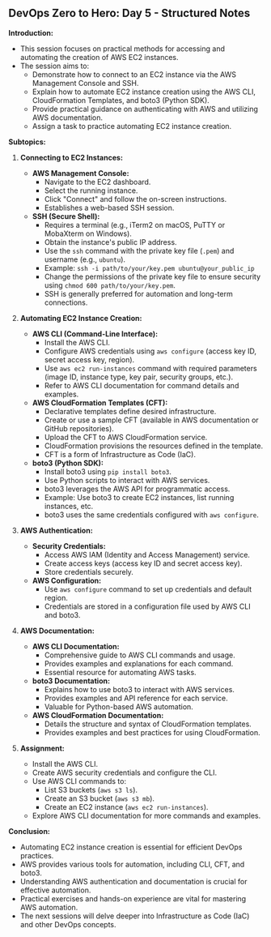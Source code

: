 ## DevOps Zero to Hero: Day 5 - Structured Notes

**Introduction:**

* This session focuses on practical methods for accessing and automating the creation of AWS EC2 instances.
* The session aims to:
    * Demonstrate how to connect to an EC2 instance via the AWS Management Console and SSH.
    * Explain how to automate EC2 instance creation using the AWS CLI, CloudFormation Templates, and boto3 (Python SDK).
    * Provide practical guidance on authenticating with AWS and utilizing AWS documentation.
    * Assign a task to practice automating EC2 instance creation.

**Subtopics:**

1.  **Connecting to EC2 Instances:**
    * **AWS Management Console:**
        * Navigate to the EC2 dashboard.
        * Select the running instance.
        * Click "Connect" and follow the on-screen instructions.
        * Establishes a web-based SSH session.
    * **SSH (Secure Shell):**
        * Requires a terminal (e.g., iTerm2 on macOS, PuTTY or MobaXterm on Windows).
        * Obtain the instance's public IP address.
        * Use the `ssh` command with the private key file (`.pem`) and username (e.g., `ubuntu`).
        * Example: `ssh -i path/to/your/key.pem ubuntu@your_public_ip`
        * Change the permissions of the private key file to ensure security using `chmod 600 path/to/your/key.pem`.
        * SSH is generally preferred for automation and long-term connections.

2.  **Automating EC2 Instance Creation:**
    * **AWS CLI (Command-Line Interface):**
        * Install the AWS CLI.
        * Configure AWS credentials using `aws configure` (access key ID, secret access key, region).
        * Use `aws ec2 run-instances` command with required parameters (image ID, instance type, key pair, security groups, etc.).
        * Refer to AWS CLI documentation for command details and examples.
    * **AWS CloudFormation Templates (CFT):**
        * Declarative templates define desired infrastructure.
        * Create or use a sample CFT (available in AWS documentation or GitHub repositories).
        * Upload the CFT to AWS CloudFormation service.
        * CloudFormation provisions the resources defined in the template.
        * CFT is a form of Infrastructure as Code (IaC).
    * **boto3 (Python SDK):**
        * Install boto3 using `pip install boto3`.
        * Use Python scripts to interact with AWS services.
        * boto3 leverages the AWS API for programmatic access.
        * Example: Use boto3 to create EC2 instances, list running instances, etc.
        * boto3 uses the same credentials configured with `aws configure`.

3.  **AWS Authentication:**
    * **Security Credentials:**
        * Access AWS IAM (Identity and Access Management) service.
        * Create access keys (access key ID and secret access key).
        * Store credentials securely.
    * **AWS Configuration:**
        * Use `aws configure` command to set up credentials and default region.
        * Credentials are stored in a configuration file used by AWS CLI and boto3.

4.  **AWS Documentation:**
    * **AWS CLI Documentation:**
        * Comprehensive guide to AWS CLI commands and usage.
        * Provides examples and explanations for each command.
        * Essential resource for automating AWS tasks.
    * **boto3 Documentation:**
        * Explains how to use boto3 to interact with AWS services.
        * Provides examples and API reference for each service.
        * Valuable for Python-based AWS automation.
    * **AWS CloudFormation Documentation:**
        * Details the structure and syntax of CloudFormation templates.
        * Provides examples and best practices for using CloudFormation.

5.  **Assignment:**
    * Install the AWS CLI.
    * Create AWS security credentials and configure the CLI.
    * Use AWS CLI commands to:
        * List S3 buckets (`aws s3 ls`).
        * Create an S3 bucket (`aws s3 mb`).
        * Create an EC2 instance (`aws ec2 run-instances`).
    * Explore AWS CLI documentation for more commands and examples.

**Conclusion:**

* Automating EC2 instance creation is essential for efficient DevOps practices.
* AWS provides various tools for automation, including CLI, CFT, and boto3.
* Understanding AWS authentication and documentation is crucial for effective automation.
* Practical exercises and hands-on experience are vital for mastering AWS automation.
* The next sessions will delve deeper into Infrastructure as Code (IaC) and other DevOps concepts.
